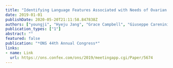 ```yaml
---
title: "Identifying Language Features Associated with Needs of Ovarian Cancer Patients and Caregivers Using Social Media"
date: 2019-01-01
publishDate: 2020-05-20T21:11:58.847838Z
authors: ["youngji", "Hyeju Jang", "Grace Campbell", "Giuseppe Carenini", "Teresa Thomas", "heidi"]
publication_types: ["1"]
abstract: ""
featured: false
publication: "*ONS 44th Annual Congress*"
links:
- name: Link
  url: https://ons.confex.com/ons/2019/meetingapp.cgi/Paper/5674
---
```


